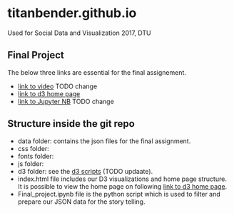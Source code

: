 # titanbender.github.io
Used for Social Data and Visualization 2017, DTU

## Final Project
The below three links are essential for the final assignement. 
* [link to video](https://titanbender.github.io) TODO change 
* [link to d3 home page](https://titanbender.github.io)
* [link to Jupyter NB](http://nbviewer.jupyter.org/url/titanbender.github.io/Final.ipynb) TODO change 

## Structure inside the git repo

- data folder: contains the json files for the final assignment.
- css folder:
- fonts folder:
- js folder:
- d3 folder: see the [d3 scripts](https://titanbender.github.io) (TODO updaate).
- index.html file includes our D3 visualizations and home page structure. It is possible to view the home page on following [link to d3 home page](https://titanbender.github.io).
- Final_project.ipynb file is the python script which is used to filter and prepare our JSON data for the story telling.
